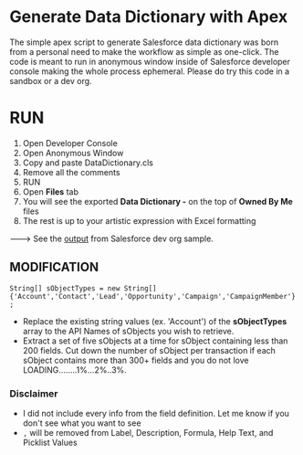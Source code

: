 # Generate Data Dictionary with Apex
The simple apex script to generate Salesforce data dictionary was born from a personal need to make the workflow as simple as one-click. The code is meant to run in anonymous window inside of Salesforce developer console making the whole process ephemeral. Please do try this code in a sandbox or a dev org.

# RUN
1. Open Developer Console
2. Open Anonymous Window
3. Copy and paste DataDictionary.cls
4. Remove all the comments
5. RUN
6. Open **Files** tab
7. You will see the exported **Data Dictionary -** on the top of **Owned By Me** files
8. The rest is up to your artistic expression with Excel formatting

---> See the [output](https://github.com/eehjunggnujhee/DataDictionary/blob/main/Data%20Dictionary%20-%208-21-2021,%2010-12%20PM.csv) from Salesforce dev org sample.

## MODIFICATION

`String[] sObjectTypes = new String[]{'Account','Contact','Lead','Opportunity','Campaign','CampaignMember'};`

- Replace the existing string values (ex. 'Account') of the **sObjectTypes** array to the API Names of sObjects you wish to retrieve.
- Extract a set of five sObjects at a time for sObject containing less than 200 fields. Cut down the number of sObject per transaction if each sObject contains more than 300+ fields and you do not love LOADING........1%...2%..3%.

### Disclaimer
- I did not include every info from the field definition. Let me know if you don't see what you want to see
- `,` will be removed from Label, Description, Formula, Help Text, and Picklist Values